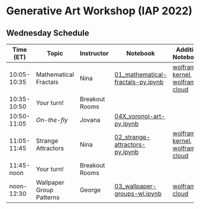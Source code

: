 # Generative Art Workshop (IAP 2022)

## Wednesday Schedule

| Time (ET)     | Topic                        | Instructor     | Notebook       | Additional Notebook(s) |
| -----------   | ---------------------------- | -------------- |--------------- | ---------------------- |
| 10:05-10:35   | Mathematical Fractals        | Nina           | [01_mathematical-fractals-py.ipynb](https://github.com/gvarnavi/generative-art-iap/blob/master/01.26-Wednesday/01_mathematical-fractals-py.ipynb) |[wolfram-kernel](https://github.com/gvarnavi/generative-art-iap/blob/master/01.26-Wednesday/01X_mathematical-fractals-wl.ipynb), [wolfram-cloud](https://www.wolframcloud.com/obj/gvarnavi/Published/01X_mathematical-fractals.nb) |
| 10:35-10:50   | Your turn!                   | Breakout Rooms | | |
| 10:50-11:05   | _On-the-fly_                 | Jovana         | [04X_voronoi-art-py.ipynb](https://github.com/gvarnavi/generative-art-iap/blob/master/01.26-Wednesday/04X_voronoi-art-py.ipynb) | |
| 11:05-11:45   | Strange Attractors           | Nina           | [02_strange-attractors-py.ipynb](https://github.com/gvarnavi/generative-art-iap/blob/master/01.26-Wednesday/02_strange-attractors-py.ipynb) | [wolfram-kernel](https://github.com/gvarnavi/generative-art-iap/blob/master/01.26-Wednesday/02X_strange-attractors-wl.ipynb), [wolfram-cloud](https://www.wolframcloud.com/obj/gvarnavi/Published/02X_strange-attractors.nb) |
| 11:45-noon    | Your turn!                   | Breakout Rooms | | |
| noon-12:30    | Wallpaper Group Patterns     | George         | [03_wallpaper-groups-wl.ipynb](https://github.com/gvarnavi/generative-art-iap/blob/master/01.26-Wednesday/03_wallpaper-groups-wl.ipynb)| [wolfram-cloud](https://www.wolframcloud.com/obj/gvarnavi/Published/03X_wallpaper-groups.nb)|

